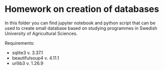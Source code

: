 # Homework on creation of databases

In this folder you can find jupyter notebook and python script that can be used to create small database based on studying programmes in Swedish University of Agricultural Sciences.

Requirements:
* sqlite3 v. 3.37.1
* beautifulsoup4 v. 4.11.1
* urllib3 v. 1.26.9